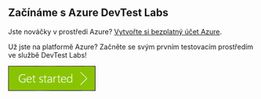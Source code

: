 ## <a name="get-started-with-azure-devtest-labs"></a>Začínáme s Azure DevTest Labs
Jste nováčky v prostředí Azure? [Vytvořte si bezplatný účet Azure](https://azure.microsoft.com/free).

Už jste na platformě Azure? Začněte se svým prvním testovacím prostředím ve službě DevTest Labs!

[![Začínáme s Azure DevTest Labs během minut](./media/devtest-lab-try-it-out/get-started.png)](http://go.microsoft.com/fwlink/?LinkID=627034&clcid=0x409)

